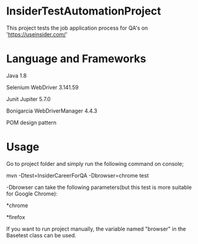 # InsiderTestAutomationProject
 This project tests the job application process for QA's on 'https://useinsider.com/'
 
# Language and Frameworks

Java 1.8


Selenium WebDriver 3.141.59


Junit Jupiter 5.7.0


Bonigarcia WebDriverManager 4.4.3


POM design pattern


# Usage


Go to project folder and simply run the following command on console;


mvn -Dtest=InsiderCareerForQA -Dbrowser=chrome test


-Dbrowser can take the following parameters(but this test is more suitable for Google Chrome):


*chrome


*firefox


If you want to run project manually, the variable named "browser" in the Basetest class can be used.




